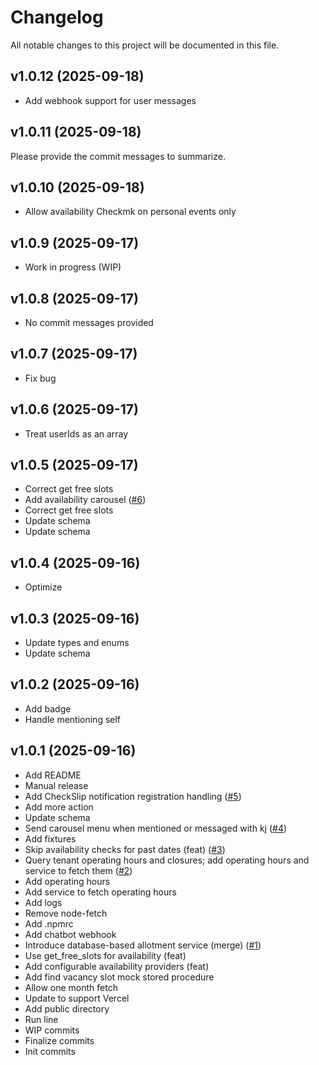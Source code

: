 # Changelog

All notable changes to this project will be documented in this file.
## v1.0.12 (2025-09-18)

- Add webhook support for user messages

## v1.0.11 (2025-09-18)

Please provide the commit messages to summarize.

## v1.0.10 (2025-09-18)

- Allow availability Checkmk on personal events only

## v1.0.9 (2025-09-17)

- Work in progress (WIP)

## v1.0.8 (2025-09-17)

- No commit messages provided

## v1.0.7 (2025-09-17)

- Fix bug

## v1.0.6 (2025-09-17)

- Treat userIds as an array

## v1.0.5 (2025-09-17)

- Correct get free slots
- Add availability carousel ([#6](https://github.com/kaojai-ai/chatbot-webhook/pull/6))
- Correct get free slots
- Update schema
- Update schema

## v1.0.4 (2025-09-16)

- Optimize

## v1.0.3 (2025-09-16)

- Update types and enums
- Update schema

## v1.0.2 (2025-09-16)

- Add badge
- Handle mentioning self


## v1.0.1 (2025-09-16)

- Add README
- Manual release
- Add CheckSlip notification registration handling ([#5](https://github.com/kaojai-ai/chatbot-webhook/pull/5))
- Add more action
- Update schema
- Send carousel menu when mentioned or messaged with kj ([#4](https://github.com/kaojai-ai/chatbot-webhook/pull/4))
- Add fixtures
- Skip availability checks for past dates (feat) ([#3](https://github.com/kaojai-ai/chatbot-webhook/pull/3))
- Query tenant operating hours and closures; add operating hours and service to fetch them ([#2](https://github.com/kaojai-ai/chatbot-webhook/pull/2))
- Add operating hours
- Add service to fetch operating hours
- Add logs
- Remove node-fetch
- Add .npmrc
- Add chatbot webhook
- Introduce database-based allotment service (merge) ([#1](https://github.com/kaojai-ai/chatbot-webhook/pull/1))
- Use get_free_slots for availability (feat)
- Add configurable availability providers (feat)
- Add find vacancy slot mock stored procedure
- Allow one month fetch
- Update to support Vercel
- Add public directory
- Run line
- WIP commits
- Finalize commits
- Init commits


